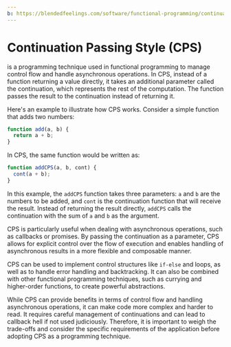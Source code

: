 ```yaml
---
b: https://blendedfeelings.com/software/functional-programming/continuation-passing-style.md
---
```


# Continuation Passing Style (CPS) 
is a programming technique used in functional programming to manage control flow and handle asynchronous operations. In CPS, instead of a function returning a value directly, it takes an additional parameter called the continuation, which represents the rest of the computation. The function passes the result to the continuation instead of returning it.

Here's an example to illustrate how CPS works. Consider a simple function that adds two numbers:

```javascript
function add(a, b) {
  return a + b;
}
```

In CPS, the same function would be written as:

```javascript
function addCPS(a, b, cont) {
  cont(a + b);
}
```

In this example, the `addCPS` function takes three parameters: `a` and `b` are the numbers to be added, and `cont` is the continuation function that will receive the result. Instead of returning the result directly, `addCPS` calls the continuation with the sum of `a` and `b` as the argument.

CPS is particularly useful when dealing with asynchronous operations, such as callbacks or promises. By passing the continuation as a parameter, CPS allows for explicit control over the flow of execution and enables handling of asynchronous results in a more flexible and composable manner.

CPS can be used to implement control structures like `if-else` and loops, as well as to handle error handling and backtracking. It can also be combined with other functional programming techniques, such as currying and higher-order functions, to create powerful abstractions.

While CPS can provide benefits in terms of control flow and handling asynchronous operations, it can make code more complex and harder to read. It requires careful management of continuations and can lead to callback hell if not used judiciously. Therefore, it is important to weigh the trade-offs and consider the specific requirements of the application before adopting CPS as a programming technique.